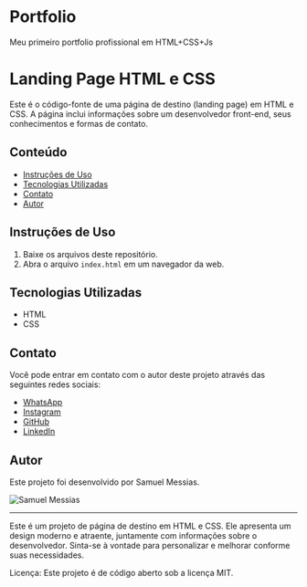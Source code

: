 # Portfolio
Meu primeiro portfolio profissional em HTML+CSS+Js
# Landing Page HTML e CSS

Este é o código-fonte de uma página de destino (landing page) em HTML e CSS. A página inclui informações sobre um desenvolvedor front-end, seus conhecimentos e formas de contato.

## Conteúdo

- [Instruções de Uso](#instruções-de-uso)
- [Tecnologias Utilizadas](#tecnologias-utilizadas)
- [Contato](#contato)
- [Autor](#autor)

## Instruções de Uso

1. Baixe os arquivos deste repositório.
2. Abra o arquivo `index.html` em um navegador da web.

## Tecnologias Utilizadas

- HTML
- CSS

## Contato

Você pode entrar em contato com o autor deste projeto através das seguintes redes sociais:

- [WhatsApp](https://api.whatsapp.com/send/?phone=%2B5531989095378&text&type=phone_number&app_absent=0)
- [Instagram](https://www.instagram.com/samuel.gomes7/)
- [GitHub](https://github.com/Pretaao)
- [LinkedIn](https://www.linkedin.com/in/samuel-messias-a35397231/)

## Autor

Este projeto foi desenvolvido por Samuel Messias.

![Samuel Messias](img/samuelPhoto.png)

---

Este é um projeto de página de destino em HTML e CSS. Ele apresenta um design moderno e atraente, juntamente com informações sobre o desenvolvedor. Sinta-se à vontade para personalizar e melhorar conforme suas necessidades.

Licença: Este projeto é de código aberto sob a licença MIT.
